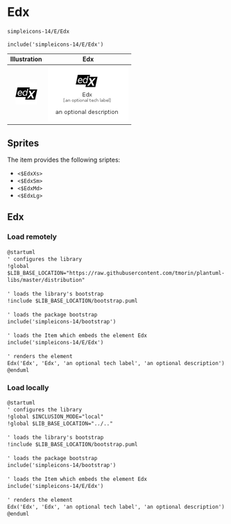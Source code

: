 # Edx


```text
simpleicons-14/E/Edx
```

```text
include('simpleicons-14/E/Edx')
```



| Illustration | Edx |
| :---: | :---: |
| ![illustration for Illustration](../../simpleicons-14/E/Edx.png) | ![illustration for Edx](../../simpleicons-14/E/Edx.Local.png) |



## Sprites
The item provides the following sriptes:

- `<$EdxXs>`
- `<$EdxSm>`
- `<$EdxMd>`
- `<$EdxLg>`





## Edx

### Load remotely
```plantuml
@startuml
' configures the library
!global $LIB_BASE_LOCATION="https://raw.githubusercontent.com/tmorin/plantuml-libs/master/distribution"

' loads the library's bootstrap
!include $LIB_BASE_LOCATION/bootstrap.puml

' loads the package bootstrap
include('simpleicons-14/bootstrap')

' loads the Item which embeds the element Edx
include('simpleicons-14/E/Edx')

' renders the element
Edx('Edx', 'Edx', 'an optional tech label', 'an optional description')
@enduml
```

### Load locally
```plantuml
@startuml
' configures the library
!global $INCLUSION_MODE="local"
!global $LIB_BASE_LOCATION="../.."

' loads the library's bootstrap
!include $LIB_BASE_LOCATION/bootstrap.puml

' loads the package bootstrap
include('simpleicons-14/bootstrap')

' loads the Item which embeds the element Edx
include('simpleicons-14/E/Edx')

' renders the element
Edx('Edx', 'Edx', 'an optional tech label', 'an optional description')
@enduml
```

